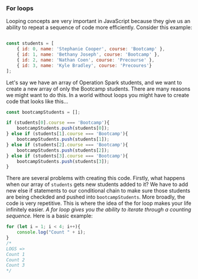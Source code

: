 ### For loops

Looping concepts are very important in JavaScript because they give us an ability to repeat a sequence of code more efficiently. Consider this example:

```javascript

const students = [
    { id: 0, name: 'Stephanie Cooper', course: 'Bootcamp' },
    { id: 1, name: 'Bethany Joseph', course: 'Bootcamp' },
    { id: 2, name: 'Nathan Coen', course: 'Precourse' },
    { id: 3, name: 'Kyle Bradley', course: 'Precoures'}
];
```

Let's say we have an array of Operation Spark students, and we want to create a new array of only the Bootcamp students. There are many reasons we might want to do this. In a world without loops you might have to create code that looks like this...

```javascript
const bootcampStudents = [];

if (students[0].course === 'Bootcamp'){
    bootcampStudents.push(students[0]);
} else if (students[1].course === 'Bootcamp'){
    bootcampStudents.push(students[1]);
} else if (students[2].course === 'Bootcamp'){
    bootcampStudents.push(students[2]);
} else if (students[3].course === 'Bootcamp'){
    bootcampStudents.push(students[3]);
}

```

There are several problems with creating this code. Firstly, what happens when our array of `students` gets new students added to it? We have to add new else if statements to our conditional chain to make sure those students are being checkded and pushed into `bootcampStudents`. More broadly, the code is very repetitive. This is where the idea of the for loop makes your life infinitely easier. *A for loop gives you the ability to iterate through a counting sequence.* Here is a basic example:

```javascript
for (let i = 1; i < 4; i++){
    console.log("Count " + i);
}
/*
LOGS =>
Count 1
Count 2
Count 3
*/
```